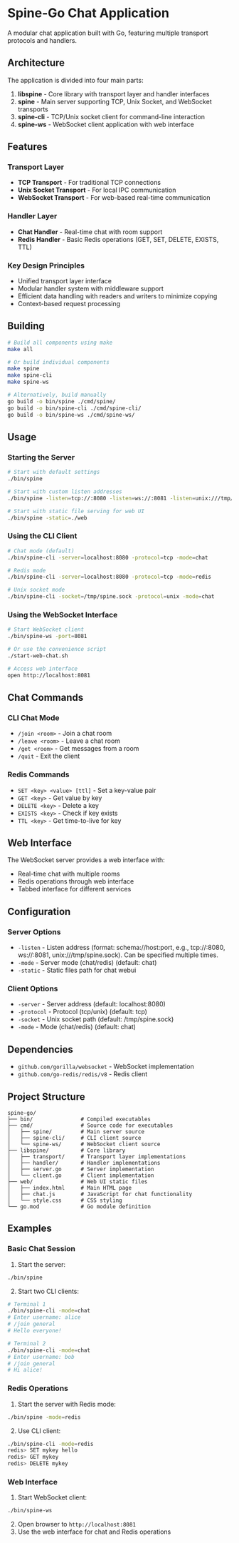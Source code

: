 # Spine-Go Chat Application

A modular chat application built with Go, featuring multiple transport protocols and handlers.

## Architecture

The application is divided into four main parts:

1. **libspine** - Core library with transport layer and handler interfaces
2. **spine** - Main server supporting TCP, Unix Socket, and WebSocket transports
3. **spine-cli** - TCP/Unix socket client for command-line interaction
4. **spine-ws** - WebSocket client application with web interface

## Features

### Transport Layer
- **TCP Transport** - For traditional TCP connections
- **Unix Socket Transport** - For local IPC communication
- **WebSocket Transport** - For web-based real-time communication

### Handler Layer
- **Chat Handler** - Real-time chat with room support
- **Redis Handler** - Basic Redis operations (GET, SET, DELETE, EXISTS, TTL)

### Key Design Principles
- Unified transport layer interface
- Modular handler system with middleware support
- Efficient data handling with readers and writers to minimize copying
- Context-based request processing

## Building

```bash
# Build all components using make
make all

# Or build individual components
make spine
make spine-cli
make spine-ws

# Alternatively, build manually
go build -o bin/spine ./cmd/spine/
go build -o bin/spine-cli ./cmd/spine-cli/
go build -o bin/spine-ws ./cmd/spine-ws/
```

## Usage

### Starting the Server

```bash
# Start with default settings
./bin/spine

# Start with custom listen addresses
./bin/spine -listen=tcp://:8080 -listen=ws://:8081 -listen=unix:///tmp/spine.sock

# Start with static file serving for web UI
./bin/spine -static=./web
```

### Using the CLI Client

```bash
# Chat mode (default)
./bin/spine-cli -server=localhost:8080 -protocol=tcp -mode=chat

# Redis mode
./bin/spine-cli -server=localhost:8080 -protocol=tcp -mode=redis

# Unix socket mode
./bin/spine-cli -socket=/tmp/spine.sock -protocol=unix -mode=chat
```

### Using the WebSocket Interface

```bash
# Start WebSocket client
./bin/spine-ws -port=8081

# Or use the convenience script
./start-web-chat.sh

# Access web interface
open http://localhost:8081
```

## Chat Commands

### CLI Chat Mode
- `/join <room>` - Join a chat room
- `/leave <room>` - Leave a chat room
- `/get <room>` - Get messages from a room
- `/quit` - Exit the client

### Redis Commands
- `SET <key> <value> [ttl]` - Set a key-value pair
- `GET <key>` - Get value by key
- `DELETE <key>` - Delete a key
- `EXISTS <key>` - Check if key exists
- `TTL <key>` - Get time-to-live for key

## Web Interface

The WebSocket server provides a web interface with:
- Real-time chat with multiple rooms
- Redis operations through web interface
- Tabbed interface for different services

## Configuration

### Server Options
- `-listen` - Listen address (format: schema://host:port, e.g., tcp://:8080, ws://:8081, unix:///tmp/spine.sock). Can be specified multiple times.
- `-mode` - Server mode (chat/redis) (default: chat)
- `-static` - Static files path for chat webui

### Client Options
- `-server` - Server address (default: localhost:8080)
- `-protocol` - Protocol (tcp/unix) (default: tcp)
- `-socket` - Unix socket path (default: /tmp/spine.sock)
- `-mode` - Mode (chat/redis) (default: chat)

## Dependencies

- `github.com/gorilla/websocket` - WebSocket implementation
- `github.com/go-redis/redis/v8` - Redis client

## Project Structure

```
spine-go/
├── bin/               # Compiled executables
├── cmd/               # Source code for executables
│   ├── spine/         # Main server source
│   ├── spine-cli/     # CLI client source
│   └── spine-ws/      # WebSocket client source
├── libspine/          # Core library
│   ├── transport/     # Transport layer implementations
│   ├── handler/       # Handler implementations
│   ├── server.go      # Server implementation
│   └── client.go      # Client implementation
├── web/               # Web UI static files
│   ├── index.html     # Main HTML page
│   ├── chat.js        # JavaScript for chat functionality
│   └── style.css      # CSS styling
└── go.mod             # Go module definition
```

## Examples

### Basic Chat Session

1. Start the server:
```bash
./bin/spine
```

2. Start two CLI clients:
```bash
# Terminal 1
./bin/spine-cli -mode=chat
# Enter username: alice
# /join general
# Hello everyone!

# Terminal 2
./bin/spine-cli -mode=chat
# Enter username: bob
# /join general
# Hi alice!
```

### Redis Operations

1. Start the server with Redis mode:
```bash
./bin/spine -mode=redis
```

2. Use CLI client:
```bash
./bin/spine-cli -mode=redis
redis> SET mykey hello
redis> GET mykey
redis> DELETE mykey
```

### Web Interface

1. Start WebSocket client:
```bash
./bin/spine-ws
```

2. Open browser to `http://localhost:8081`
3. Use the web interface for chat and Redis operations